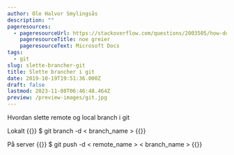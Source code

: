 ```yaml
---
author: Ole Halvor Smylingsås
description: ""
pageresources:
  - pageresourceUrl: https://stackoverflow.com/questions/2003505/how-do-i-delete-a-git-branch-locally-and-remotely
    pageresourceTitle: noe greier
    pageresourceText: Microsoft Docs
tags:
  - git
slug: slette-brancher-git
title: Slette brancher i git
date: 2019-10-19T19:51:36.000Z
draft: false
lastmod: 2023-11-08T06:46:48.464Z
preview: /preview-images/git.jpg
---
```


Hvordan slette remote og local branch i git
<!--more-->

Lokalt
{{<highlight bash>}}
$ git branch -d < branch_name >
{{</highlight>}}

På server
{{<highlight bash>}}
$ git push -d < remote_name > < branch_name >
{{</highlight>}}
